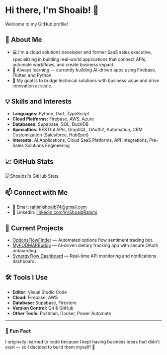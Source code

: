 # Hi there, I'm Shoaib! 👋

Welcome to my GitHub profile!

## 🌟 About Me
- 💻 I'm a cloud solutions developer and former SaaS sales executive, specializing in building real-world applications that connect APIs, automate workflows, and create business impact.
- 🌱 Always learning — currently building AI-driven apps using Firebase, Flutter, and Python.
- 🎯 My goal is to bridge technical solutions with business value and drive innovation at scale.

## 💡 Skills and Interests
- **Languages:** Python, Dart, TypeScript
- **Cloud Platforms:** Firebase, AWS, Azure
- **Databases:** Supabase, SQL, DuckDB
- **Specialties:** RESTful APIs, GraphQL, OAuth2, Automation, CRM Customization (Salesforce, HubSpot)
- **Interests:** AI Applications, Cloud SaaS Platforms, API Integrations, Pre-Sales Solutions Engineering

## 📈 GitHub Stats
![Shoaibsi's GitHub Stats](https://github-readme-stats.vercel.app/api?username=Shoaibsi&show_icons=true&theme=radical)

## 📫 Connect with Me
- 📧 Email: rahimishoaib74@gmail.com
- 💼 LinkedIn: [linkedin.com/in/ShoaibRahimi](https://linkedin.com/in/ShoaibRahimi)

## 🔭 Current Projects
- [OptionsFlowFinder](https://github.com/Shoaibsi/Unusual_Whales_Trading_Bot) — Automated options flow sentiment trading bot.
- [MyFODMAPBuddy](https://github.com/Shoaibsi/) — AI-driven dietary tracking app with secure OAuth onboarding.
- [SynergyFlow Dashboard](https://github.com/Shoaibsi/flowpulse-sentinel) — Real-time API monitoring and notifications dashboard.

## 🛠️ Tools I Use
- **Editor:** Visual Studio Code
- **Cloud:** Firebase, AWS
- **Database:** Supabase, Firestore
- **Version Control:** Git & GitHub
- **Other Tools:** Postman, Docker, Power Automate

---

### 🌟 Fun Fact
I originally learned to code because I kept having business ideas that didn't exist — so I decided to build them myself! 🚀
